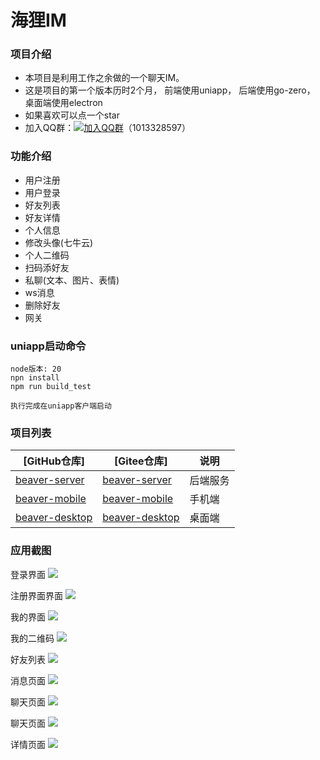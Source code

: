 # 海狸IM

### 项目介绍
+ 本项目是利用工作之余做的一个聊天IM。
+ 这是项目的第一个版本历时2个月， 前端使用uniapp， 后端使用go-zero， 桌面端使用electron
+ 如果喜欢可以点一个star
+ 加入QQ群：[![加入QQ群](https://img.shields.io/badge/加入QQ群-1013328597-blue.svg)](https://qm.qq.com/q/82rbf7QBzO)（1013328597）

### 功能介绍
+ 用户注册
+ 用户登录
+ 好友列表
+ 好友详情
+ 个人信息
+ 修改头像(七牛云)
+ 个人二维码
+ 扫码添好友
+ 私聊(文本、图片、表情)
+ ws消息
+ 删除好友
+ 网关

### uniapp启动命令
```
node版本: 20
npn install
npm run build_test

执行完成在uniapp客户端启动
```

### 项目列表
| [GitHub仓库]    |   [Gitee仓库]    |说明                                                                                      
| ------------------------------------------------------------ | --------------------------------------------------------------------------|--------------------------------------------------------------------------|
| [beaver-server](https://github.com/wsrh8888/beaver-server)               |[beaver-server](https://gitee.com/dawwdadfrf/beaver-server)               | 后端服务  |
| [beaver-mobile](https://github.com/wsrh8888/beaver-mobile)        | [beaver-mobile](https://gitee.com/dawwdadfrf/beaver-mobile)               |手机端 |
| [beaver-desktop](https://github.com/wsrh8888/beaver-desktop)        | [beaver-desktop](https://gitee.com/dawwdadfrf/beaver-desktop)               |桌面端 |


### 应用截图

登录界面
<img src="./static/login.png"/>

注册界面界面
<img src="./static/register.png"/>

我的界面
<img src="./static/mine.png"/>

我的二维码
<img src="./static/qcode.png"/>

好友列表
<img src="./static/friend.png"/>

消息页面
<img src="./static/message.png"/>

聊天页面
<img src="./static/chat.png"/>

聊天页面
<img src="./static/chat1.png"/>

详情页面
<img src="./static/info.png"/>







